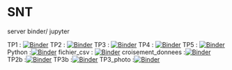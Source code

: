 # SNT
server binder/ jupyter


TP1 : [![Binder](https://mybinder.org/badge_logo.svg)](https://mybinder.org/v2/gh/floLycee/SNT/master?filepath=Cartographie_TP_1.ipynb)
TP2 : [![Binder](https://mybinder.org/badge_logo.svg)](https://mybinder.org/v2/gh/floLycee/SNT/master?filepath=Cartographie_TP_2.ipynb)
TP3 : [![Binder](https://mybinder.org/badge_logo.svg)](https://mybinder.org/v2/gh/floLycee/SNT/master?filepath=Cartographie_TP_3.ipynb)
TP4 : [![Binder](https://mybinder.org/badge_logo.svg)](https://mybinder.org/v2/gh/floLycee/SNT/master?filepath=Cartographie_TP_4.ipynb)
TP5 : [![Binder](https://mybinder.org/badge_logo.svg)](https://mybinder.org/v2/gh/floLycee/SNT/master?filepath=cartographie_TP_5.ipynb)
Python :[![Binder](https://mybinder.org/badge_logo.svg)](https://mybinder.org/v2/gh/floLycee/SNT/master?filepath=python_seconde.ipynb)
fichier_csv : [![Binder](https://mybinder.org/badge_logo.svg)](https://mybinder.org/v2/gh/floLycee/SNT/master?filepath=donnees_TP1.ipynb)
croisement_donnees :[![Binder](https://mybinder.org/badge_logo.svg)](https://mybinder.org/v2/gh/floLycee/SNT/master?filepath=donnees_TP2.ipynb)
TP2b :[![Binder](https://mybinder.org/badge_logo.svg)](https://mybinder.org/v2/gh/floLycee/SNT/master?filepath=Cartographie_TP_2(2).ipynb)
TP3b :[![Binder](https://mybinder.org/badge_logo.svg)](https://mybinder.org/v2/gh/floLycee/SNT/master?filepath=Cartographie_TP_3(2).ipynb)
TP3_photo :[![Binder](https://mybinder.org/badge_logo.svg)](https://mybinder.org/v2/gh/floLycee/SNT/master?filepath=https%3A%2F%2Fgithub.com%2FfloLycee%2FSNT%2Fblob%2Fmaster%2FTP3_photo.ipynb)
